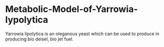 # Metabolic-Model-of-Yarrowia-lypolytica
Yarrowia lipolytica is an oleganous yeast which can be used to produce in producing bio deisel, bio jet fuel.
